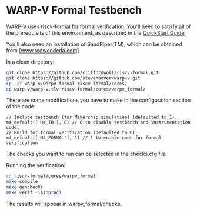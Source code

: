 
# WARP-V Formal Testbench

WARP-V uses riscv-formal for formal verification. You'll need to satisfy all of the prerequisits
of this environment, as described in the <a href="https://github.com/cliffordwolf/riscv-formal/blob/master/docs/quickstart.md" target="_blank">QuickStart Guide</a>.

You'll also need an installation of SandPiper(TM), which can be obtained from [www.redwoodeda.com].

In a clean directory:

```sh
git clone https://github.com/cliffordwolf/riscv-formal.git
git clone https://github.com/stevehoover/warp-v.git
cp -rf warp-v/warpv_formal riscv-formal/cores/
cp warp-v/warp-v.tlv riscv-formal/cores/warpv_formal/
```

There are some modifications you have to make in the configuration section of the code:

```
// Include testbench (for Makerchip simulation) (defaulted to 1).
m4_default(['M4_TB'], 0) // 0 to disable testbench and instrumentation code.
// Build for formal verification (defaulted to 0).
m4_default(['M4_FORMAL'], 1) // 1 to enable code for formal verification
```

The checks you want to run can be selected in the checks.cfg file

Running the verification:
```sh
cd riscv-formal/cores/warpv_formal
make compile
make genchecks
make verif -j$(nproc)
```

The results will appear in warpv_formal/checks.

